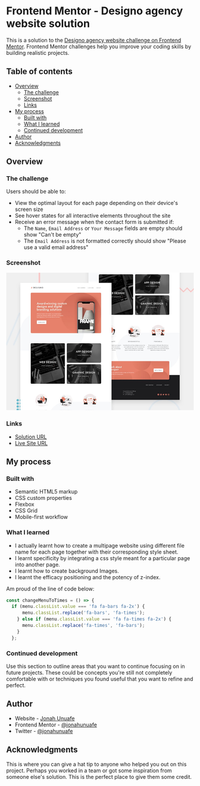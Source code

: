 # Frontend Mentor - Designo agency website solution

This is a solution to the [Designo agency website challenge on Frontend Mentor](https://www.frontendmentor.io/challenges/designo-multipage-website-G48K6rfUT). Frontend Mentor challenges help you improve your coding skills by building realistic projects. 

## Table of contents

- [Overview](#overview)
  - [The challenge](#the-challenge)
  - [Screenshot](#screenshot)
  - [Links](#links)
- [My process](#my-process)
  - [Built with](#built-with)
  - [What I learned](#what-i-learned)
  - [Continued development](#continued-development)
- [Author](#author)
- [Acknowledgments](#acknowledgments)

## Overview

### The challenge

Users should be able to:

- View the optimal layout for each page depending on their device's screen size
- See hover states for all interactive elements throughout the site
- Receive an error message when the contact form is submitted if:
  - The `Name`, `Email Address` or `Your Message` fields are empty should show "Can't be empty"
  - The `Email Address` is not formatted correctly should show "Please use a valid email address"

### Screenshot

![](./preview.jpg)

### Links

- [Solution URL](https://github.com/jonahunuafe/designo-multi-page-website)
- [Live Site URL](https://jonahunuafe.github.io/designo-multi-page-website/)

## My process

### Built with

- Semantic HTML5 markup
- CSS custom properties
- Flexbox
- CSS Grid
- Mobile-first workflow

### What I learned

- I actually learnt how to create a multipage website using different file name for each page together with their corresponding style sheet.
- I learnt specificity by integrating a css style meant for a particular page into another page.
- I learnt how to create background Images.
- I learnt the efficacy positioning and the potency of z-index.

Am proud of the line of code below:
```js
const changeMenuToTimes = () => {
  if (menu.classList.value === 'fa fa-bars fa-2x') {
      menu.classList.replace('fa-bars', 'fa-times');
    } else if (menu.classList.value === 'fa fa-times fa-2x') {
      menu.classList.replace('fa-times', 'fa-bars');
    }
  };
```

### Continued development

Use this section to outline areas that you want to continue focusing on in future projects. These could be concepts you're still not completely comfortable with or techniques you found useful that you want to refine and perfect.

## Author

- Website - [Jonah Unuafe]()
- Frontend Mentor - [@jonahunuafe](https://www.frontendmentor.io/profile/jonahunuafe)
- Twitter - [@jonahunuafe](https://www.twitter.com/jonahunuafe)

## Acknowledgments

This is where you can give a hat tip to anyone who helped you out on this project. Perhaps you worked in a team or got some inspiration from someone else's solution. This is the perfect place to give them some credit.
